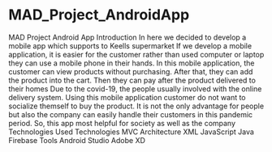 # MAD_Project_AndroidApp
MAD Project Android App
Introduction
In here we decided to develop a mobile app which supports to Keells supermarket
If we develop a mobile application, it is easier for the customer rather than used computer or laptop they can use a mobile phone in their hands.
In this mobile application, the customer can view products without purchasing. After that, they can add the product into the cart. Then they can pay after the product delivered to their homes
Due to the covid-19, the people usually involved with the online delivery system. Using this mobile application customer do not want to socialize themself to buy the product. It is not the only advantage for people but also the company can easily handle their customers in this pandemic period. So, this app most helpful for society as well as the company
Technologies Used
Technologies
MVC Architecture
XML
JavaScript
Java
Firebase
Tools
Android Studio
Adobe XD
